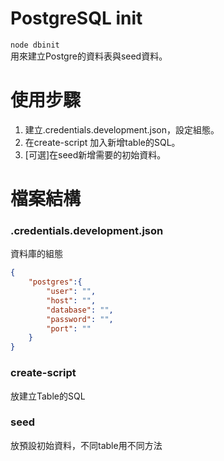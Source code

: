 # PostgreSQL init
`node dbinit`  
用來建立Postgre的資料表與seed資料。
# 使用步驟
1. 建立.credentials.development.json，設定組態。
2. 在create-script 加入新增table的SQL。
3. \[可選]在seed新增需要的初始資料。  
# 檔案結構
### .credentials.development.json
資料庫的組態  
``` json
{
    "postgres":{ 
        "user": "",
        "host": "",
        "database": "",
        "password": "",
        "port": ""
    }
}
```
### create-script
放建立Table的SQL  
### seed
放預設初始資料，不同table用不同方法  